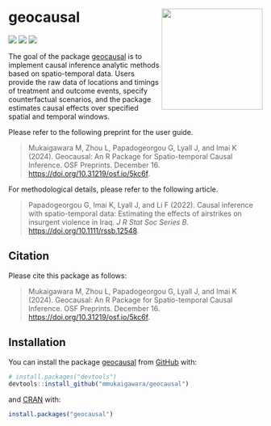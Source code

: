 
<!-- README.md is generated from README.Rmd. Please edit that file -->

# geocausal <a href="https://github.com/mmukaigawara/geocausal"><img src="inst/figure/logo.png" align="right" height="200" /></a>

<!-- badges: start -->

![](http://www.r-pkg.org/badges/version/geocausal?color=green)
![](http://cranlogs.r-pkg.org/badges/grand-total/geocausal?color=green)
![](http://cranlogs.r-pkg.org/badges/last-week/geocausal?color=green)
<!-- badges: end -->

The goal of the package
[geocausal](https://github.com/mmukaigawara/geocausal) is to implement
causal inference analytic methods based on spatio-temporal data. Users
provide the raw data of locations and timings of treatment and outcome
events, specify counterfactual scenarios, and the package estimates
causal effects over specified spatial and temporal windows.

Please refer to the following preprint for the user guide.

> Mukaigawara M, Zhou L, Papadogeorgou G, Lyall J, and Imai K (2024).
> Geocausal: An R Package for Spatio-temporal Causal Inference. OSF
> Preprints. December 16. <https://doi.org/10.31219/osf.io/5kc6f>.

For methodological details, please refer to the following article.

> Papadogeorgou G, Imai K, Lyall J, and Li F (2022). Causal inference
> with spatio-temporal data: Estimating the effects of airstrikes on
> insurgent violence in Iraq. *J R Stat Soc Series B.*
> <https://doi.org/10.1111/rssb.12548>.

## Citation

Please cite this package as follows:

> Mukaigawara M, Zhou L, Papadogeorgou G, Lyall J, and Imai K (2024).
> Geocausal: An R Package for Spatio-temporal Causal Inference. OSF
> Preprints. December 16. <https://doi.org/10.31219/osf.io/5kc6f>.

## Installation

You can install the package
[geocausal](https://github.com/mmukaigawara/geocausal) from
[GitHub](https://github.com/mmukaigawara/geocausal) with:

``` r
# install.packages("devtools")
devtools::install_github("mmukaigawara/geocausal")
```

and [CRAN](https://cran.r-project.org/package=geocausal) with:

``` r
install.packages("geocausal")
```
